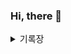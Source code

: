 


### Hi, there 👋


<details>
<summary>
  기록장
</summary>
   <img alt="Java" src ="https://img.shields.io/badge/Java-007396.svg?&style=for-the-badge&logo=Java&logoColor=white"/>

</details>




